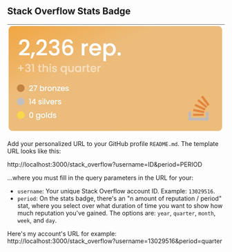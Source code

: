 ## Stack Overflow Stats Badge

<img src="https://github.com/mattrltrent/stackoverflow_badge/blob/main/assets/github/demo_1.JPG?raw=true" style="display: inline"/>

Add your personalized URL to your GitHub profile `README.md`. The template URL looks like this:

http://localhost:3000/stack_overflow?username=ID&period=PERIOD

...where you must fill in the query parameters in the URL for your:

- `username`: Your unique Stack Overflow account ID. Example: `13029516`.
- `period`: On the stats badge, there's an "n amount of reputation / period" stat, where you select over what duration of time you want to show how much reputation you've gained. The options are: `year`, `quarter`, `month`, `week`, and `day`.

Here's my account's URL for example:
http://localhost:3000/stack_overflow?username=13029516&period=quarter